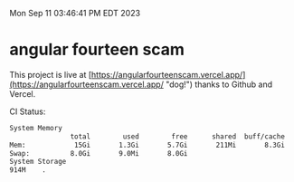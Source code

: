 Mon Sep 11 03:46:41 PM EDT 2023

# angular fourteen scam


This project is live at [https://angularfourteenscam.vercel.app/](https://angularfourteenscam.vercel.app/ "dog!") thanks to Github and Vercel.

CI Status: 

```bash
System Memory
               total        used        free      shared  buff/cache   available
Mem:            15Gi       1.3Gi       5.7Gi       211Mi       8.3Gi        13Gi
Swap:          8.0Gi       9.0Mi       8.0Gi
System Storage
914M	.

